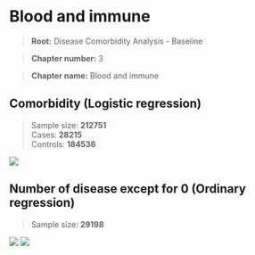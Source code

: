# Blood and immune

> **Root:** Disease Comorbidity Analysis - Baseline

> **Chapter number:** 3  

> **Chapter name:** Blood and immune  

## Comorbidity (Logistic regression)
> Sample size: **212751**  
> Cases: **28215**  
> Controls: **184536**
<img src="/Chapter/Figures/Incidence/LG/Chapter_3.png"/>
<CsvTable src="/public/Chapter/Data/Incidence/LG/LG_Chapter_3.csv" label="🔍 View full results" />

## Number of disease except for 0 (Ordinary regression)
> Sample size: **29198**
<img src="/Chapter/Figures/Incidence/Histogram/Chapter_3_in.png"/>
<CsvTable src="/public/Chapter/Data/Incidence/Histogram/Chapter_3_in.csv" label="🔍 View full results" />

<img src="/Chapter/Figures/Incidence/ORD/Chapter_3.png"/>
<CsvTable src="/public/Chapter/Data/Incidence/ORD/ORD_Chapter_3.csv" label="🔍 View full results" />
